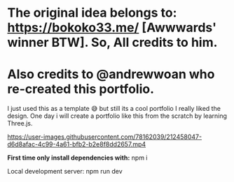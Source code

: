 # The original idea belongs to: https://bokoko33.me/  [Awwwards' winner BTW]. So, All credits to him.
# Also credits to @andrewwoan who re-created this portfolio.

I just used this as a template 😅 but still its a cool portfolio I really liked the design. One day i will create a portfolio like this from the scratch by learning Three.js.


https://user-images.githubusercontent.com/78162039/212458047-d6d8afac-4c99-4a61-bfb2-b2e8f8dd2657.mp4


**First time only install dependencies with:**
npm i 

Local development server:
npm run dev
